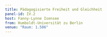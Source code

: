 ```yaml
---
title: Pädagogisierte Freiheit und Gleichheit
panel-id: IV.2
host: Fanny-Lynne Isensee
from: Humboldt-Universität zu Berlin
venue: "Raum: 1.506"
---
```



